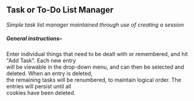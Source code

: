 ## Task or To-Do List Manager
*Simple task list manager maintained through use of creating a session*

##### General instructions–
Enter individual things that need to be dealt with or remembered, and hit "Add Task". Each new entry  
will be viewable in the drop-down menu, and can then be selected and deleted. When an entry is deleted,  
the remaining tasks will be renumbered, to maintain logical order. The entries will persist until all  
cookies have been deleted.
